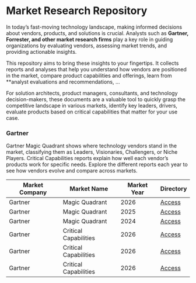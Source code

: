 # Market Research Repository

In today’s fast-moving technology landscape, making informed decisions about vendors, products, and solutions is crucial. Analysts such as **Gartner, Forrester, and other market research firms** play a key role in guiding organizations by evaluating vendors, assessing market trends, and providing actionable insights.

This repository aims to bring these insights to your fingertips. It collects reports and analyses that help you understand how vendors are positioned in the market, compare product capabilities and offerings, learn from \*\*analyst evaluations and recommendations, ...

For solution architects, product managers, consultants, and technology decision-makers, these documents are a valuable tool to quickly grasp the competitive landscape in various markets, identify key leaders, drivers, evaluate products based on critical capabilities that matter for your use case.

### Gartner

Gartner Magic Quadrant shows where technology vendors stand in the market, classifying them as Leaders, Visionaries, Challengers, or Niche Players. Critical Capabilities reports explain how well each vendor’s products work for specific needs. Explore the different reports each year to see how vendors evolve and compare across markets.

| Market Company | Market Name           | Market Year | Directory                                      |
| -------------- | --------------------- | ----------- | ---------------------------------------------- |
| Gartner        | Magic Quadrant        | 2026        | [Access](gartner/magic-quadrant/2026/)         |
| Gartner        | Magic Quadrant        | 2025        | [Access](../gartner/magic-quadrant/2025/)      |
| Gartner        | Magic Quadrant        | 2024        | [Access](/gartner/magic-quadrant/2024/)        |
| Gartner        | Critical Capabilities | 2026        | [Access](/gartner/critical-capabilities/2026/) |
| Gartner        | Critical Capabilities | 2026        | [Access](/gartner/critical-capabilities/2025/) |
| Gartner        | Critical Capabilities | 2026        | [Access](/gartner/critical-capabilities/2024/) |
